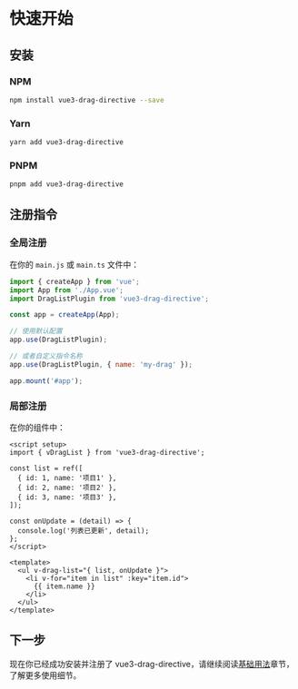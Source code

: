 # 快速开始

## 安装

### NPM

```bash
npm install vue3-drag-directive --save
```

### Yarn

```bash
yarn add vue3-drag-directive
```

### PNPM

```bash
pnpm add vue3-drag-directive
```

## 注册指令

### 全局注册

在你的 `main.js` 或 `main.ts` 文件中：

```js
import { createApp } from 'vue';
import App from './App.vue';
import DragListPlugin from 'vue3-drag-directive';

const app = createApp(App);

// 使用默认配置
app.use(DragListPlugin);

// 或者自定义指令名称
app.use(DragListPlugin, { name: 'my-drag' });

app.mount('#app');
```

### 局部注册

在你的组件中：

```vue
<script setup>
import { vDragList } from 'vue3-drag-directive';

const list = ref([
  { id: 1, name: '项目1' },
  { id: 2, name: '项目2' },
  { id: 3, name: '项目3' },
]);

const onUpdate = (detail) => {
  console.log('列表已更新', detail);
};
</script>

<template>
  <ul v-drag-list="{ list, onUpdate }">
    <li v-for="item in list" :key="item.id">
      {{ item.name }}
    </li>
  </ul>
</template>
```

## 下一步

现在你已经成功安装并注册了 vue3-drag-directive，请继续阅读[基础用法](/guide/basic-usage)章节，了解更多使用细节。
